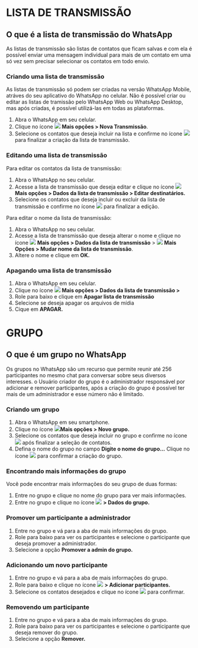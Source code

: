 # **LISTA DE TRANSMISSÃO**

## O que é a lista de transmissão do WhatsApp 
As listas de transmissão são listas de contatos que ficam salvas e com ela é possível enviar uma mensagem individual para mais de um contato em uma só vez sem precisar selecionar os contatos em todo envio.

### Criando uma lista de transmissão 
As listas de transmissão só podem ser criadas na versão WhatsApp Mobile, atráves do seu aplicativo do WhatsApp no celular. Não é possível criar ou editar as listas de tramissão pelo WhatsApp Web ou WhatsApp Desktop, mas após criadas, é possível utilizá-las em todas as plataformas.

1. Abra o WhatsApp em seu celular.
2. Clique no ícone ![](https://scontent.fcpq5-1.fna.fbcdn.net/v/t39.30808-6/277801288_4753852958056656_4961279069675446706_n.jpg?stp=cp0_dst-jpg&_nc_cat=102&ccb=1-5&_nc_sid=730e14&_nc_eui2=AeFVPC20HUHazowGQmQYI7G7DwSFhKyekWcPBIWErJ6RZ4JcegSh1FU_i6HutJj180DD13Zf5Mzi73zY0CilnRhh&_nc_ohc=HDMYiT-QKL0AX_mvdWv&_nc_ht=scontent.fcpq5-1.fna&oh=00_AT9MG95pu1em8yLoyTuiC88O2D-obaZDF1Gx-DWCn0_kqA&oe=624F33E1) **Mais opções > Nova Transmissão**.
3. Selecione os contatos que deseja incluir na lista e confirme no ícone ![](https://scontent.fcpq5-1.fna.fbcdn.net/v/t39.30808-6/277807614_4753886428053309_3869488086558579707_n.jpg?stp=cp0_dst-jpg&_nc_cat=104&ccb=1-5&_nc_sid=730e14&_nc_eui2=AeHMzEdAo83VGLpjgRST-yCAQWn8skZ_hE1BafyyRn-ETT5QMPOjkBTIRAfUxCe3OwhYHLWIRKe_Zz9GcAHx5f5h&_nc_ohc=GroIeV4ccoQAX98HTin&_nc_ht=scontent.fcpq5-1.fna&oh=00_AT-nFtcqSfWGDOWOPf4VmE6fgMcGAIkXZ53ekTVmPHlRaA&oe=624DEFBE) para finalizar a criação da lista de transmissão.

### Editando uma lista de transmissão 

Para editar os contatos da lista de transmissão:
1. Abra o WhatsApp no seu celular.
2. Acesse a lista de transmissão que deseja editar e clique no ícone ![](https://scontent.fcpq5-1.fna.fbcdn.net/v/t39.30808-6/277801288_4753852958056656_4961279069675446706_n.jpg?stp=cp0_dst-jpg&_nc_cat=102&ccb=1-5&_nc_sid=730e14&_nc_eui2=AeFVPC20HUHazowGQmQYI7G7DwSFhKyekWcPBIWErJ6RZ4JcegSh1FU_i6HutJj180DD13Zf5Mzi73zY0CilnRhh&_nc_ohc=HDMYiT-QKL0AX_mvdWv&_nc_ht=scontent.fcpq5-1.fna&oh=00_AT9MG95pu1em8yLoyTuiC88O2D-obaZDF1Gx-DWCn0_kqA&oe=624F33E1) **Mais opções > Dados da lista de transmissão > Editar destinatários.**
3. Selecione os contatos que deseja incluir ou excluir da lista de transmissão e confirme no ícone ![](https://scontent.fcpq5-1.fna.fbcdn.net/v/t39.30808-6/277807614_4753886428053309_3869488086558579707_n.jpg?stp=cp0_dst-jpg&_nc_cat=104&ccb=1-5&_nc_sid=730e14&_nc_eui2=AeHMzEdAo83VGLpjgRST-yCAQWn8skZ_hE1BafyyRn-ETT5QMPOjkBTIRAfUxCe3OwhYHLWIRKe_Zz9GcAHx5f5h&_nc_ohc=GroIeV4ccoQAX98HTin&_nc_ht=scontent.fcpq5-1.fna&oh=00_AT-nFtcqSfWGDOWOPf4VmE6fgMcGAIkXZ53ekTVmPHlRaA&oe=624DEFBE) para finalizar a edição.

Para editar o nome da lista de transmissão:
1. Abra o WhatsApp no seu celular.
2. Acesse a lista de transmissão que deseja alterar o nome e clique no ícone ![](https://scontent.fcpq5-1.fna.fbcdn.net/v/t39.30808-6/277801288_4753852958056656_4961279069675446706_n.jpg?stp=cp0_dst-jpg&_nc_cat=102&ccb=1-5&_nc_sid=730e14&_nc_eui2=AeFVPC20HUHazowGQmQYI7G7DwSFhKyekWcPBIWErJ6RZ4JcegSh1FU_i6HutJj180DD13Zf5Mzi73zY0CilnRhh&_nc_ohc=HDMYiT-QKL0AX_mvdWv&_nc_ht=scontent.fcpq5-1.fna&oh=00_AT9MG95pu1em8yLoyTuiC88O2D-obaZDF1Gx-DWCn0_kqA&oe=624F33E1) **Mais opções > Dados da lista de transmissão** > ![](https://scontent.fcpq5-1.fna.fbcdn.net/v/t39.30808-6/277801288_4753852958056656_4961279069675446706_n.jpg?stp=cp0_dst-jpg&_nc_cat=102&ccb=1-5&_nc_sid=730e14&_nc_eui2=AeFVPC20HUHazowGQmQYI7G7DwSFhKyekWcPBIWErJ6RZ4JcegSh1FU_i6HutJj180DD13Zf5Mzi73zY0CilnRhh&_nc_ohc=HDMYiT-QKL0AX_mvdWv&_nc_ht=scontent.fcpq5-1.fna&oh=00_AT9MG95pu1em8yLoyTuiC88O2D-obaZDF1Gx-DWCn0_kqA&oe=624F33E1)    **Mais Opções > Mudar nome da lista de transmissão**.
3. Altere o nome e clique em **OK.**

### Apagando uma lista de transmissão 
1. Abra o WhatsApp em seu celular.
2. Clique no ícone ![](https://scontent.fcpq5-1.fna.fbcdn.net/v/t39.30808-6/277801288_4753852958056656_4961279069675446706_n.jpg?stp=cp0_dst-jpg&_nc_cat=102&ccb=1-5&_nc_sid=730e14&_nc_eui2=AeFVPC20HUHazowGQmQYI7G7DwSFhKyekWcPBIWErJ6RZ4JcegSh1FU_i6HutJj180DD13Zf5Mzi73zY0CilnRhh&_nc_ohc=HDMYiT-QKL0AX_mvdWv&_nc_ht=scontent.fcpq5-1.fna&oh=00_AT9MG95pu1em8yLoyTuiC88O2D-obaZDF1Gx-DWCn0_kqA&oe=624F33E1) **Mais opções > Dados da lista de transmissão >**
3. Role para baixo e clique em **Apagar lista de transmissão** 
4. Selecione se deseja apagar os arquivos de mídia 
5. Cique em **APAGAR.**




# GRUPO
## O que é um grupo no WhatsApp
Os grupos no WhatsApp são um recurso que permite reunir até 256 participantes no mesmo chat para conversar sobre seus diversos interesses. o Usuário criador do grupo é o administrador responsável por adicionar e remover participantes, após a criação do grupo é possível ter mais de um administrador e esse número não é limitado.

### Criando um grupo 
1. Abra o WhatsApp em seu smartphone.
2. Clique no ícone ![](https://scontent.fcpq5-1.fna.fbcdn.net/v/t39.30808-6/277801288_4753852958056656_4961279069675446706_n.jpg?stp=cp0_dst-jpg&_nc_cat=102&ccb=1-5&_nc_sid=730e14&_nc_eui2=AeFVPC20HUHazowGQmQYI7G7DwSFhKyekWcPBIWErJ6RZ4JcegSh1FU_i6HutJj180DD13Zf5Mzi73zY0CilnRhh&_nc_ohc=HDMYiT-QKL0AX_mvdWv&_nc_ht=scontent.fcpq5-1.fna&oh=00_AT9MG95pu1em8yLoyTuiC88O2D-obaZDF1Gx-DWCn0_kqA&oe=624F33E1)**Mais opções > Novo grupo.**
3. Selecione os contatos que deseja incluir no grupo e confirme no ícone ![](https://scontent.fcpq5-1.fna.fbcdn.net/v/t39.30808-6/277781615_4753886431386642_4496838511331964297_n.jpg?stp=cp0_dst-jpg&_nc_cat=103&ccb=1-5&_nc_sid=730e14&_nc_eui2=AeGeSge2Yv7bhzVP5uIRcoMiXqnhvL3ZSbBeqeG8vdlJsHNWbO9IVTEevjJhuR1zWCfIjB1sI6nWKUZrJ0WshcwX&_nc_ohc=qXBVWlaHu4wAX8OvFwM&_nc_ht=scontent.fcpq5-1.fna&oh=00_AT_gyBuXwQvncKomdDa2qAMAtOekEwUt4tR2WCVhyJzpwQ&oe=624E2059) após finalizar a seleção de contatos. 
4. Defina o nome do grupo no campo **Digite o nome do grupo...**
Clique no ícone ![](https://scontent.fcpq5-1.fna.fbcdn.net/v/t39.30808-6/277807614_4753886428053309_3869488086558579707_n.jpg?stp=cp0_dst-jpg&_nc_cat=104&ccb=1-5&_nc_sid=730e14&_nc_eui2=AeHMzEdAo83VGLpjgRST-yCAQWn8skZ_hE1BafyyRn-ETT5QMPOjkBTIRAfUxCe3OwhYHLWIRKe_Zz9GcAHx5f5h&_nc_ohc=GroIeV4ccoQAX98HTin&_nc_ht=scontent.fcpq5-1.fna&oh=00_AT-nFtcqSfWGDOWOPf4VmE6fgMcGAIkXZ53ekTVmPHlRaA&oe=624DEFBE) para confirmar a criação do grupo.

### Encontrando mais informações do grupo
Você pode encontrar mais informações do seu grupo de duas formas:
1. Entre no grupo e clique no nome do grupo para ver mais informações.
2. Entre no grupo e clique no ícone ![](https://scontent.fcpq5-1.fna.fbcdn.net/v/t39.30808-6/277801288_4753852958056656_4961279069675446706_n.jpg?stp=cp0_dst-jpg&_nc_cat=102&ccb=1-5&_nc_sid=730e14&_nc_eui2=AeFVPC20HUHazowGQmQYI7G7DwSFhKyekWcPBIWErJ6RZ4JcegSh1FU_i6HutJj180DD13Zf5Mzi73zY0CilnRhh&_nc_ohc=HDMYiT-QKL0AX_mvdWv&_nc_ht=scontent.fcpq5-1.fna&oh=00_AT9MG95pu1em8yLoyTuiC88O2D-obaZDF1Gx-DWCn0_kqA&oe=624F33E1)   **> Dados do grupo.**

### Promover um participante a administrador 
1. Entre no grupo e vá para a aba de mais informações do grupo.
2. Role para baixo para ver os participantes e selecione o participante que deseja promover a administrador. 
2. Selecione a opção **Promover a admin do grupo.**

### Adicionando um novo participante 
1. Entre no grupo e vá para a aba de mais informações do grupo.
2. Role para baixo e clique no ícone ![](https://scontent.fcpq5-1.fna.fbcdn.net/v/t39.30808-6/277675404_4753886434719975_7172210359223043253_n.jpg?stp=cp0_dst-jpg&_nc_cat=104&ccb=1-5&_nc_sid=730e14&_nc_eui2=AeHucsbTLD01lgHbNS574hdYPQstJwuxNy49Cy0nC7E3Lk_e_fUsFbuRNSPcS-ZYxYMY4cyT9qWF7nIRRcNIr96D&_nc_ohc=pUFF28o1FHsAX9mI60_&_nc_ht=scontent.fcpq5-1.fna&oh=00_AT-gzO2G6V4ewk2A6KTIUMuL3cg9PIpRB2Z4cL3UMiJ2HA&oe=624F4039) **> Adicionar participantes.**
3. Selecione os contatos desejados e clique no ícone ![](https://scontent.fcpq5-1.fna.fbcdn.net/v/t39.30808-6/277807614_4753886428053309_3869488086558579707_n.jpg?stp=cp0_dst-jpg&_nc_cat=104&ccb=1-5&_nc_sid=730e14&_nc_eui2=AeHMzEdAo83VGLpjgRST-yCAQWn8skZ_hE1BafyyRn-ETT5QMPOjkBTIRAfUxCe3OwhYHLWIRKe_Zz9GcAHx5f5h&_nc_ohc=GroIeV4ccoQAX98HTin&_nc_ht=scontent.fcpq5-1.fna&oh=00_AT-nFtcqSfWGDOWOPf4VmE6fgMcGAIkXZ53ekTVmPHlRaA&oe=624DEFBE) para confirmar. 

### Removendo um participante 
1. Entre no grupo e vá para a aba de mais informações do grupo.
2. Role para baixo para ver os participantes e selecione o participante que deseja remover do grupo.
3. Selecione a opção **Remover.**

